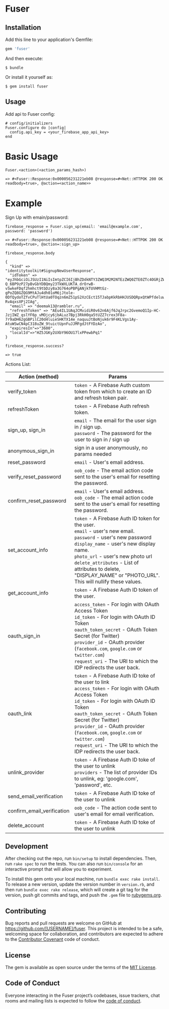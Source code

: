 # Fuser

## Installation

Add this line to your application's Gemfile:

```ruby
gem 'fuser'
```

And then execute:

    $ bundle

Or install it yourself as:

    $ gem install fuser

## Usage

Add api to Fuser config:


    # config/initializers
    Fuser.configure do |config|
      config.api_key = <your_firebase_app_api_key>
    end


# Basic Usage

    Fuser.<action>(<action_params_hash>)

    => #<Fuser::Response:0x000056231221eb08 @response=#<Net::HTTPOK 200 OK readbody=true>, @action=<action_name>>


# Example

Sign Up with emain/password:


    firebase_response = Fuser.sign_up(email: 'email@example.com', password: 'password')

    => #<Fuser::Response:0x000056231221eb08 @response=#<Net::HTTPOK 200 OK readbody=true>, @action=:sign_up>

    firebase_response.body

    {
      "kind" =>
    "identitytoolkit#SignupNewUserResponse",
      "idToken" => "eyJhbGciOiJSUzI1NiIsImtpZCI6IjBhZDdkNTY3ZWQ3M2M2NTEzZWQ0ZTE0ZTc4OGRjZWU4NjZlMzY3ZDMiLCJ0eXAiOiJKV1QifQ.eyJpc3MiOiJodHRwczovL3NlY3VyZXRva2VuLmdvb2dsZS5jb20vZnVzZXItdGVzdCIsImF1ZCI6ImZ1c2VyLXRlc3QiLCJhdXRoX3RpbWUiOjE1NTI1NzgwMzUsInVzZXJfaWQiOiJIWjVKR0t5MlVYYlk5Nk9VMTdseFBQZXdiUHExIiwic3ViIjoiSFo1SkdLeTJVWGJZOTZPVTE3bHhQUGV3YlBxMSIsImlhdCI6MTU1MjU3ODAzNSwiZXhwIjoxNTUyNTgxNjM1LCJlbWFpbCI6ImRlZW1hazEzQHJhbWJsZXIucnUiLCJlbWFpbF92ZXJpZmllZCI6ZmFsc2UsImZpcmViYXNlIjp7ImlkZW50aXRpZXMiOnsiZW1haWwiOlsiZGVlbWFrMTNAcmFtYmxlci5ydSJdfSwic2lnbl9pbl9wcm92aWRlciI6InBhc3N3b3JkIn19.tY8vf2tDfzInbsTAA01GkJmwAwIOfLdqv25BR4ag9eGgR5mo2J9FR9qNRTfoclWiFBl0qlh1bq_XkYYWixkr4zasEhzJwvYBuUYJ1Q3I0R9VHEIB2FudQGRvQhLr8ZbTzGu4E-Q_6BP9zP27pBvGbYDBQmy23TkWXLUKTA_drOrwB-vSwkeFDqf2hmhct9tbDzy8a3G764oPBPgANjkTUVHMtGz-gPoZQ8GZQG9MtAJu4dh01oM6jJtole-0DfQydoTZfvCPuTlHtUa0TOqzn6mZ51pS2XzCEct15TJabpKkRbHHJUSDQRpxQtWPfdeluwbKrshm-RvAqxsXPj2IAg",
      "email" => "deemak13@rambler.ru",
      "refreshToken" => "AEu4IL1UAqJCMvidiR0v62n6Ajf6JqJrpc2GvemoQ1Ip-HC-JzjIWZ_qslYF6p_vMOjcy6jbALuz7Bpj3RkH0qa5tUZZ7crex3F8a-7r9aDH62gGBPilC20d4luieSHKTX14e_naquuJtBoNjuk6r9F4KLVgs1Ay-AtuWSwCN4pC318uZW_9tuictUpnFuJJMFgdJtFYDzAo",
      "expiresIn"=>"3600",
      "localId"=>"HZ5JGKy2UXbY96OU17lxPPewbPq1"
    }

    firebase_response.success?

    => true



Actions List:


Action (method)             | Params
--------------------------- | ----------------
verify_token                | `token` - A Firebase Auth custom token from which to create an ID and refresh token pair.
refreshToken                | `token` - A Firebase Auth refresh token.
sign_up, sign_in            | `email` - The email for the user sign in / sign up.<br>`password` - The password for the user to sign in / sign up
anonymous_sign_in           | sign in a user anonymously, no params needed
reset_password              | `email` - User's email address.
verify_reset_password       | `oob_code` - The email action code sent to the user's email for resetting the password.
confirm_reset_password      | `email` - User's email address.<br>`oob_code` - The email action code sent to the user's email for resetting the password.
set_account_info            | `token` - A Firebase Auth ID token for the user.<br>`email` - user's new email.<br>`password` - user's new password<br>`display_name` - user's new display name.<br>`photo_url` - user's new photo url<br>`delete_attributes` - List of attributes to delete, "DISPLAY_NAME" or "PHOTO_URL". This will nullify these values.
get_account_info            | `token` - A Firebase Auth ID token of the user.
oauth_sign_in               | `access_token` - For login with OAuth Access Token<br>`id_token` - For login with OAuth ID Token<br>`oauth_token_secret` - OAuth Token Secret (for Twitter)<br>`provider_id` - OAuth provider (`facebook.com`, `google.com` or `twitter.com`)<br>`request_uri` - The URI to which the IDP redirects the user back.
oauth_link                  | `token` - A Firebase Auth ID toke of the user to link<br>`access_token` - For login with OAuth Access Token<br>`id_token` - For login with OAuth ID Token<br>`oauth_token_secret` - OAuth Token Secret (for Twitter)<br>`provider_id` - OAuth provider (`facebook.com`, `google.com` or `twitter.com`)<br>`request_uri` - The URI to which the IDP redirects the user back.
unlink_provider             | `token` - A Firebase Auth ID toke of the user to unlink<br>`providers` - The list of provider IDs to unlink, eg: 'google.com', 'password', etc.
send_email_verification     | `token` - A Firebase Auth ID toke of the user to unlink
confirm_email_verification  | `oob_code` - The action code sent to user's email for email verification.
delete_account              | `token` - A Firebase Auth ID toke of the user to unlink

## Development

After checking out the repo, run `bin/setup` to install dependencies. Then, run `rake spec` to run the tests. You can also run `bin/console` for an interactive prompt that will allow you to experiment.

To install this gem onto your local machine, run `bundle exec rake install`. To release a new version, update the version number in `version.rb`, and then run `bundle exec rake release`, which will create a git tag for the version, push git commits and tags, and push the `.gem` file to [rubygems.org](https://rubygems.org).

## Contributing

Bug reports and pull requests are welcome on GitHub at https://github.com/[USERNAME]/fuser. This project is intended to be a safe, welcoming space for collaboration, and contributors are expected to adhere to the [Contributor Covenant](http://contributor-covenant.org) code of conduct.

## License

The gem is available as open source under the terms of the [MIT License](https://opensource.org/licenses/MIT).

## Code of Conduct

Everyone interacting in the Fuser project’s codebases, issue trackers, chat rooms and mailing lists is expected to follow the [code of conduct](https://github.com/[USERNAME]/fuser/blob/master/CODE_OF_CONDUCT.md).
